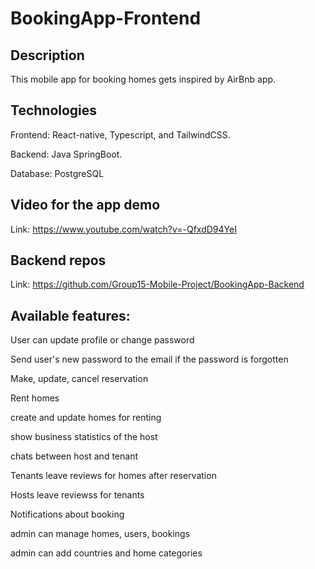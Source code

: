 # BookingApp-Frontend

## Description

This mobile app for booking homes gets inspired by AirBnb app.

## Technologies

Frontend: React-native, Typescript, and TailwindCSS.

Backend: Java SpringBoot.

Database: PostgreSQL

## Video for the app demo

Link: https://www.youtube.com/watch?v=-QfxdD94YeI

## Backend repos

Link: https://github.com/Group15-Mobile-Project/BookingApp-Backend

## Available features:

User can update profile or change password

Send user's new password to the email if the password is forgotten

Make, update, cancel reservation

Rent homes

create and update homes for renting

show business statistics of the host

chats between host and tenant

Tenants leave reviews for homes after reservation

Hosts leave reviewss for tenants

Notifications about booking

admin can manage homes, users, bookings

admin can add countries and home categories


